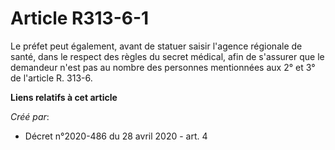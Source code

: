 # Article R313-6-1

Le préfet peut également, avant de statuer saisir l'agence régionale de santé, dans le respect des règles du secret médical,
afin de s'assurer que le demandeur n'est pas au nombre des personnes mentionnées aux 2° et 3° de l'article R. 313-6.

**Liens relatifs à cet article**

_Créé par_:

  - Décret n°2020-486 du 28 avril 2020 - art. 4
